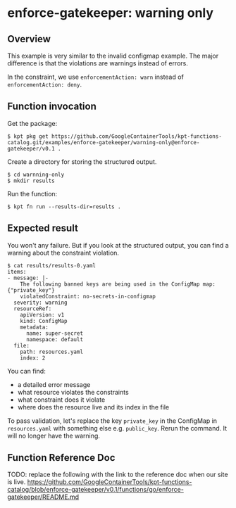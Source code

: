 # enforce-gatekeeper: warning only

## Overview

This example is very similar to the invalid configmap example. The major
difference is that the violations are warnings instead of errors.

In the constraint, we use `enforcementAction: warn` instead of
`enforcementAction: deny`.

## Function invocation

Get the package:

<!-- @getPkg @test -->
```shell
$ kpt pkg get https://github.com/GoogleContainerTools/kpt-functions-catalog.git/examples/enforce-gatekeeper/warning-only@enforce-gatekeeper/v0.1 .
```

Create a directory for storing the structured output.

```shell
$ cd warnning-only
$ mkdir results
```

Run the function:

```shell
$ kpt fn run --results-dir=results .
```

## Expected result

You won't any failure. But if you look at the structured output, you can find a
warning about the constraint violation.

```shell
$ cat results/results-0.yaml 
items:
- message: |-
    The following banned keys are being used in the ConfigMap map: {"private_key"}
    violatedConstraint: no-secrets-in-configmap
  severity: warning
  resourceRef:
    apiVersion: v1
    kind: ConfigMap
    metadata:
      name: super-secret
      namespace: default
  file:
    path: resources.yaml
    index: 2
```

You can find:
- a detailed error message
- what resource violates the constraints
- what constraint does it violate
- where does the resource live and its index in the file

To pass validation, let's replace the key `private_key` in the ConfigMap in
`resources.yaml` with something else e.g. `public_key`.
Rerun the command. It will no longer have the warning.

## Function Reference Doc

TODO: replace the following with the link to the reference doc when our site is live.
https://github.com/GoogleContainerTools/kpt-functions-catalog/blob/enforce-gatekeeper/v0.1/functions/go/enforce-gatekeeper/README.md
